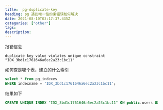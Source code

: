 ```yaml
---
title:  pg-duplicate-key
heading: pg 遇到唯一性约束错误如何解决
date: 2021-08-10T03:17:37.435Z
categories: ["other"]
tags: 
description: 
---
```


报错信息
```
duplicate key value violates unique constraint "IDX_3bd1c1761646a6ec2a23c1bc11"
```

如何查是哪个表，建立的什么索引

```sql
select * from pg_indexes
WHERE indexname = 'IDX_3bd1c1761646a6ec2a23c1bc11';
```

结果如下
```sql
CREATE UNIQUE INDEX "IDX_3bd1c1761646a6ec2a23c1bc11" ON public.users USING btree (appid, openid, user_id)
```


